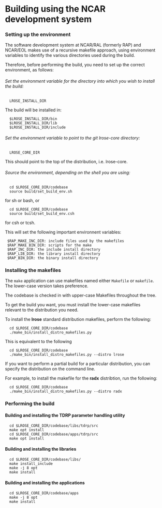 # Building using the NCAR development system

### Setting up the environment

The software development system at NCAR/RAL (formerly RAP) and NCAR/EOL makes use of a recursive makefile approach, using environment variables to identify the various directories used during the build.

Therefore, before performing the build, you need to set up the correct environment, as follows:

###### Set the environment variable for the directory into which you wish to install the build:

```
  LROSE_INSTALL_DIR
```

The build will be installed in:

```
  $LROSE_INSTALL_DIR/bin
  $LROSE_INSTALL_DIR/lib
  $LROSE_INSTALL_DIR/include
```

###### Set the environment variable to point to the git lrose-core directory:

```
  LROSE_CORE_DIR
```

This should point to the top of the distribution, i.e. lrose-core.

###### Source the environment, depending on the shell you are using:

```
  cd $LROSE_CORE_DIR/codebase
  source build/set_build_env.sh
```  

for sh or bash, or

```
  cd $LROSE_CORE_DIR/codebase
  source build/set_build_env.csh
```

for csh or tcsh.

This will set the following important environnent variables:

```
 $RAP_MAKE_INC_DIR: include files used by the makefiles
 $RAP_MAKE_BIN_DIR: scripts for the make
 $RAP_INC_DIR: the include install directory
 $RAP_LIB_DIR: the library install directory
 $RAP_BIN_DIR: the binary install directory
```

### Installing the makefiles

The `make` application can use makefiles named either `Makefile` or `makefile`.
The lower-case version takes preference.

The codebase is checked in with upper-case Makefiles throughout the tree.

To get the build you want, you must install the lower-case makefiles relevant to the distribution you need.

To install the **lrose** standard distribution makefiles, perform the following:

```
  cd $LROSE_CORE_DIR/codebase
  ./make_bin/install_distro_makefiles.py
```
This is equivalent to the following

```
  cd $LROSE_CORE_DIR/codebase
  ./make_bin/install_distro_makefiles.py --distro lrose
```

If you want to perform a partial build for a particular distribution, you can specify the distribution on the command line.

For example, to install the makefile for the **radx** distribtion, run the following:

```
  cd $LROSE_CORE_DIR/codebase
  ./make_bin/install_distro_makefiles.py --distro radx
```

### Performing the build

#### Building and installing the TDRP parameter handling utility

```
  cd $LROSE_CORE_DIR/codebase/libs/tdrp/src
  make opt install
  cd $LROSE_CORE_DIR/codebase/apps/tdrp/src
  make opt install
```

#### Building and installing the libraries

```
  cd $LROSE_CORE_DIR/codebase/libs/
  make install_include
  make -j 8 opt
  make install
```

#### Building and installing the applications

```
  cd $LROSE_CORE_DIR/codebase/apps
  make -j 8 opt
  make install
```






